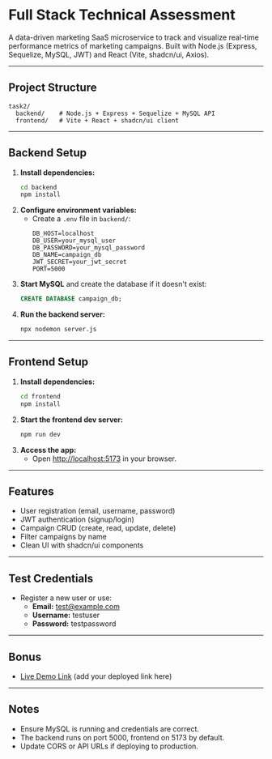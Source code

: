 # Full Stack Technical Assessment

A data-driven marketing SaaS microservice to track and visualize real-time performance metrics of marketing campaigns. Built with Node.js (Express, Sequelize, MySQL, JWT) and React (Vite, shadcn/ui, Axios).

---

## Project Structure

```
task2/
  backend/    # Node.js + Express + Sequelize + MySQL API
  frontend/   # Vite + React + shadcn/ui client
```

---

## Backend Setup

1. **Install dependencies:**
   ```sh
   cd backend
   npm install
   ```
2. **Configure environment variables:**
   - Create a `.env` file in `backend/`:
     ```
     DB_HOST=localhost
     DB_USER=your_mysql_user
     DB_PASSWORD=your_mysql_password
     DB_NAME=campaign_db
     JWT_SECRET=your_jwt_secret
     PORT=5000
     ```
3. **Start MySQL** and create the database if it doesn't exist:
   ```sql
   CREATE DATABASE campaign_db;
   ```
4. **Run the backend server:**
   ```sh
   npx nodemon server.js
   ```

---

## Frontend Setup

1. **Install dependencies:**
   ```sh
   cd frontend
   npm install
   ```
2. **Start the frontend dev server:**
   ```sh
   npm run dev
   ```
3. **Access the app:**
   - Open [http://localhost:5173](http://localhost:5173) in your browser.

---

## Features
- User registration (email, username, password)
- JWT authentication (signup/login)
- Campaign CRUD (create, read, update, delete)
- Filter campaigns by name
- Clean UI with shadcn/ui components

---

## Test Credentials
- Register a new user or use:
  - **Email:** test@example.com
  - **Username:** testuser
  - **Password:** testpassword

---

## Bonus
- [Live Demo Link](#) (add your deployed link here)

---

## Notes
- Ensure MySQL is running and credentials are correct.
- The backend runs on port 5000, frontend on 5173 by default.
- Update CORS or API URLs if deploying to production. 
